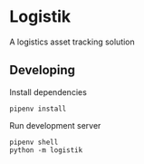 # Logistik

A logistics asset tracking solution

## Developing

Install dependencies

```
pipenv install
```

Run development server

```
pipenv shell
python -m logistik
```
